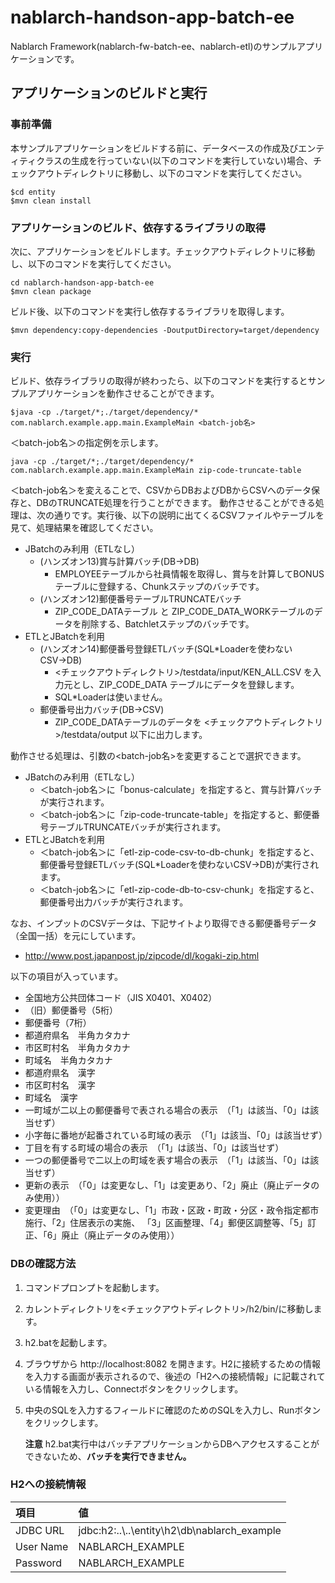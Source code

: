 nablarch-handson-app-batch-ee
===============
Nablarch Framework(nablarch-fw-batch-ee、nablarch-etl)のサンプルアプリケーションです。

## アプリケーションのビルドと実行

### 事前準備
本サンプルアプリケーションをビルドする前に、データベースの作成及びエンティティクラスの生成を行っていない(以下のコマンドを実行していない)場合、チェックアウトディレクトリに移動し、以下のコマンドを実行してください。

    $cd entity
    $mvn clean install

### アプリケーションのビルド、依存するライブラリの取得

次に、アプリケーションをビルドします。チェックアウトディレクトリに移動し、以下のコマンドを実行してください。

    cd nablarch-handson-app-batch-ee
    $mvn clean package

ビルド後、以下のコマンドを実行し依存するライブラリを取得します。

    $mvn dependency:copy-dependencies -DoutputDirectory=target/dependency


### 実行

ビルド、依存ライブラリの取得が終わったら、以下のコマンドを実行するとサンプルアプリケーションを動作させることができます。


    $java -cp ./target/*;./target/dependency/* com.nablarch.example.app.main.ExampleMain <batch-job名>


＜batch-job名＞の指定例を示します。

    java -cp ./target/*;./target/dependency/* com.nablarch.example.app.main.ExampleMain zip-code-truncate-table


＜batch-job名＞を変えることで、CSVからDBおよびDBからCSVへのデータ保存と、DBのTRUNCATE処理を行うことができます。
動作させることができる処理は、次の通りです。実行後、以下の説明に出てくるCSVファイルやテーブルを見て、処理結果を確認してください。

* JBatchのみ利用（ETLなし）
    * (ハンズオン13)賞与計算バッチ(DB→DB)
        * EMPLOYEEテーブルから社員情報を取得し、賞与を計算してBONUSテーブルに登録する、Chunkステップのバッチです。
    * (ハンズオン12)郵便番号テーブルTRUNCATEバッチ
        * ZIP_CODE_DATAテーブル と ZIP_CODE_DATA_WORKテーブルのデータを削除する、Batchletステップのバッチです。
* ETLとJBatchを利用
    * (ハンズオン14)郵便番号登録ETLバッチ(SQL*Loaderを使わないCSV→DB)
        * <チェックアウトディレクトリ>/testdata/input/KEN_ALL.CSV を入力元とし、ZIP_CODE_DATA テーブルにデータを登録します。
        * SQL*Loaderは使いません。
    * 郵便番号出力バッチ(DB→CSV)
        * ZIP_CODE_DATAテーブルのデータを <チェックアウトディレクトリ>/testdata/output 以下に出力します。

動作させる処理は、引数の<batch-job名>を変更することで選択できます。

* JBatchのみ利用（ETLなし）
    * ＜batch-job名＞に「bonus-calculate」を指定すると、賞与計算バッチが実行されます。
    * ＜batch-job名＞に「zip-code-truncate-table」を指定すると、郵便番号テーブルTRUNCATEバッチが実行されます。
* ETLとJBatchを利用
    * ＜batch-job名＞に「etl-zip-code-csv-to-db-chunk」を指定すると、郵便番号登録ETLバッチ(SQL*Loaderを使わないCSV→DB)が実行されます。
    * ＜batch-job名＞に「etl-zip-code-db-to-csv-chunk」を指定すると、郵便番号出力バッチが実行されます。


なお、インプットのCSVデータは、下記サイトより取得できる郵便番号データ（全国一括）を元にしています。

* http://www.post.japanpost.jp/zipcode/dl/kogaki-zip.html

以下の項目が入っています。
* 全国地方公共団体コード（JIS X0401、X0402）
* （旧）郵便番号（5桁）
* 郵便番号（7桁）
* 都道府県名　半角カタカナ
* 市区町村名　半角カタカナ
* 町域名　半角カタカナ
* 都道府県名　漢字
* 市区町村名　漢字
* 町域名　漢字
* 一町域が二以上の郵便番号で表される場合の表示　（「1」は該当、「0」は該当せず）
* 小字毎に番地が起番されている町域の表示　（「1」は該当、「0」は該当せず）
* 丁目を有する町域の場合の表示　（「1」は該当、「0」は該当せず）
* 一つの郵便番号で二以上の町域を表す場合の表示　（「1」は該当、「0」は該当せず）
* 更新の表示　（「0」は変更なし、「1」は変更あり、「2」廃止（廃止データのみ使用））
* 変更理由　（「0」は変更なし、「1」市政・区政・町政・分区・政令指定都市施行、「2」住居表示の実施、 「3」区画整理、「4」郵便区調整等、「5」訂正、「6」廃止（廃止データのみ使用））

### DBの確認方法

1. コマンドプロンプトを起動します。
1. カレントディレクトリを<チェックアウトディレクトリ>/h2/bin/に移動します。
1. h2.batを起動します。
2. ブラウザから http://localhost:8082 を開きます。H2に接続するための情報を入力する画面が表示されるので、後述の「H2への接続情報」に記載されている情報を入力し、Connectボタンをクリックします。
1. 中央のSQLを入力するフィールドに確認のためのSQLを入力し、Runボタンをクリックします。

   **注意**
   h2.bat実行中はバッチアプリケーションからDBへアクセスすることができないため、**バッチを実行できません。**

### H2への接続情報

| 項目      | 値                         |
|:----------|:---------------------------|
| JDBC URL  | jdbc:h2:..\\..\entity\h2\db\nablarch_example |
| User Name | NABLARCH_EXAMPLE           |
| Password  | NABLARCH_EXAMPLE           |
